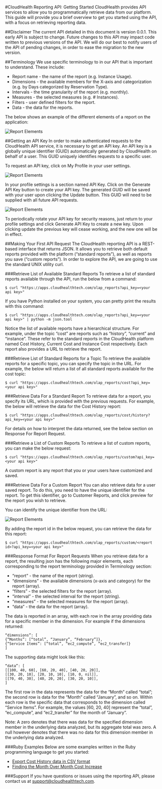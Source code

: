 #CloudHealth Reporting API: Getting Started
CloudHealth provides API services to allow you to programmatically retrieve data from our platform. This guide will provide you a brief overview to get you started using the API, with a focus on retrieving reporting data.

##Disclaimer
The current API detailed in this document is version 0.0.1. This early API is subject to change. Future changes to this API may impact code written to previous versions of the API. We will do our best to notify users of the API of pending changes, in order to ease the migration to the new version.

##Terminology
We use specific terminology to in our API that is important to understand. These include:

- Report name - the name of the report (e.g. Instance Usage).
- Dimensions - the available members for the X-axis and categorization (e.g. by Days categorized by Reservation Type).
- Intervals - the time granularity of the report (e.g. monthly).
- Measures - the selected measures (e.g. # Instances).
- Filters - user defined filters for the report.
- Data - the data for the reports.

The below shows an example of the different elements of a report on the application:

![Report Elements](https://github.com/CloudHealth/cht_api_guide/master/images/report_components.png)

##Getting an API Key
In order to make authenticated requests to the CloudHealth API service, it is necessary to get an API key. An API key is a globally unique identifier (GUID) automatically generated by CloudHealth on behalf of a user. This GUID uniquely identifies requests to a specific user. 

To request an API key, click on My Profile in your user settings.

![Report Elements](https://github.com/CloudHealth/cht_api_guide/master/images/my_profile.png)

In your profile settings is a section named API Key. Click on the Generate API Key button to create your API key. The generated GUID will be saved with your user upon clicking the Update button. This GUID will need to be supplied with all future API requests.

![Report Elements](https://github.com/CloudHealth/cht_api_guide/master/images/api_key.png)

To periodically rotate your API key for security reasons, just return to your profile settings and click Generate API Key to create a new key. Upon clicking update the previous key will cease working, and the new one will be in effect.

##Making Your First API Request
The CloudHealth reporting API is a REST-based interface that returns JSON. It allows you to retrieve both default reports provided with the platform (“standard reports”), as well as reports you save (“custom reports”). In order to explore the API, we are going to use the standard UNIX utility curl.

###Retrieve List of Available Standard Reports
To retrieve a list of standard reports available through the API, run the below from a command:

```
$ curl "https://apps.cloudhealthtech.com/olap_reports?api_key=<your api key>"
```

If you have Python installed on your system, you can pretty print the results with this command:

```
$ curl "https://apps.cloudhealthtech.com/olap_reports?api_key=<your api key>" | python -m json.tool
```

Notice the list of available reports have a hierarchical structure. For example, under the topic “cost” are reports such as “history”, “current” and “instance”. These refer to the standard reports in the CloudHealth platform named Cost History, Current Cost and Instance Cost respectively. Each report also provides a URL to retrieve the report.

###Retrieve List of Standard Reports for a Topic
To retrieve the available reports for a specific topic, you can specify the topic in the URL. For example, the below will return a list of all standard reports available for the cost topic: 

```
$ curl "https://apps.cloudhealthtech.com/olap_reports/cost?api_key=<your api key>"
```

###Retrieve Data For a Standard Report
To retrieve data for a report, you specify its URL, which is provided with the previous requests. For example, the below will retrieve the data for the Cost History report:

```
$ curl "https://apps.cloudhealthtech.com/olap_reports/cost/history?api_key=<your api key>"
```

For details on how to interpret the data returned, see the below section on Response For Report Request.

###Retrieve a List of Custom Reports
To retrieve a list of custom reports, you can make the below request:

```
$ curl "https://apps.cloudhealthtech.com/olap_reports/custom?api_key=<your api key>"
```

A custom report is any report that you or your users have customized and saved.

###Retrieve Data For a Custom Report
You can also retrieve data for a user saved report. To do this, you need to have the unique identifier for the report. To get this identifier, go to Customer Reports, and click preview for the report you wish to retrieve.

You can identify the unique identifier from the URL:

![Report Elements](https://github.com/CloudHealth/cht_api_guide/master/images/report_id.png)

By adding the report id in the below request, you can retrieve the data for this report:

```
$ curl "https://apps.cloudhealthtech.com/olap_reports/custom/<report id>?api_key=<your api key>"
```

###Response Format For Report Requests
When you retrieve data for a report, the resulting json has the following major elements, each corresponding to the report terminology provided in Terminology section:

- “report” - the name of the report (string).
- “dimensions” - the available dimensions (x-axis and category) for the report (array).
- “filters” - the selected filters for the report (array).
- “interval” - the selected interval for the report (string).
- “measures” - the selected measures for the report (array).
- “data” - the data for the report (array).

The data is reported in an array, with each row in the array providing data for a specific member in the dimension. For example if the dimensions returned:

```
“dimensions”: [ 
{“Months”: [“total”, “January”, “February”]}, 
{“Service Items”: [“total”, “ec2_compute”, “ec2_transfer]}
]
```

The supporting data might look like this:

```
“data”: [ 
[[100, 40, 60], [60, 20, 40], [40, 20, 20]],
[[30, 20, 10], [20, 10, 10], [10, 0, nil]], 
[[70, 40, 30], [40, 20, 20], [30, 20, 10]], 
]
```

The first row in the data represents the data for the “Month” called “total”; the second row is data for the “Month” called “January”, and so on. Within each row is the specific data that corresponds to the dimension called “Service Items”. For example, the values [60, 20, 40] represent the “total”, “ec_compute”, and “ec2_transfer” for the month of “January”.

Note: A zero denotes that there was data for the specified dimension member in the underlying data analyzed, but its aggregate total was zero. A null however denotes that there was no data for this dimension member in the underlying data analyzed.

###Ruby Examples
Below are some examples written in the Ruby programming language to get you started:

- [Export Cost History data in CSV format](https://github.com/CloudHealth/cht_api_guide/master/examples/ruby/export_csv.rb)
- [Finding the Month Over Month Cost Increase](https://github.com/CloudHealth/cht_api_guide/master/examples/ruby/report_monthly_increase.rb)

###Support
If you have questions or issues using the reporting API, please contact us at support@cloudhealthtech.com.





